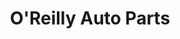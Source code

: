 ---
title: "O'Reilly Auto Parts"
url: /phoenix/oreilly-auto-parts-east-thunderbird-road/
shop: Autoteile
---
